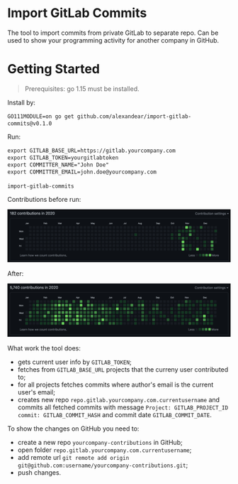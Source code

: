 # Import GitLab Commits

The tool to import commits from private GitLab to separate repo. Can be used to show your programming activity for another company in GitHub.

# Getting Started

> Prerequisites: go 1.15 must be installed.

Install by:
```shell
GO111MODULE=on go get github.com/alexandear/import-gitlab-commits@v0.1.0
```

Run:
```shell
export GITLAB_BASE_URL=https://gitlab.yourcompany.com
export GITLAB_TOKEN=yourgitlabtoken
export COMMITTER_NAME="John Doe"
export COMMITTER_EMAIL=john.doe@yourcompany.com

import-gitlab-commits
```

Contributions before run:

<img src="./screenshots/contribs_before.png" width="1000">

After:

<img src="./screenshots/contribs_after.png" width="1000">

What work the tool does:
* gets current user info by `GITLAB_TOKEN`;
* fetches from `GITLAB_BASE_URL` projects that the curreny user contributed to;
* for all projects fetches commits where author's email is the current user's email;
* creates new repo `repo.gitlab.yourcompany.com.currentusername` and commits all fetched commits with message
`Project: GITLAB_PROJECT_ID commit: GITLAB_COMMIT_HASH` and commit date `GITLAB_COMMIT_DATE`.

To show the changes on GitHub you need to:
* create a new repo `yourcompany-contributions` in GitHub;
* open folder `repo.gitlab.yourcompany.com.currentusername`;
* add remote url `git remote add origin git@github.com:username/yourcompany-contributions.git`;
* push changes.
